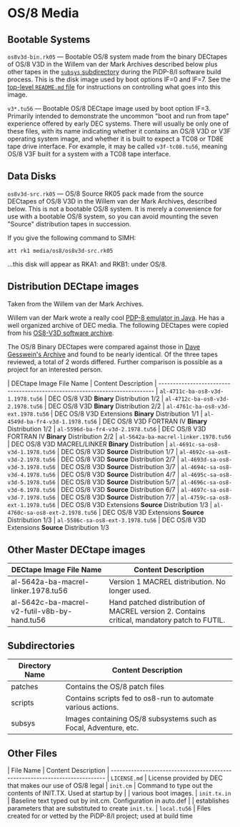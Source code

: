 # OS/8 Media


## Bootable Systems

`os8v3d-bin.rk05` — Bootable OS/8 system made from the binary DECtapes
of OS/8 V3D in the Willem van der Mark Archives described below plus
other tapes in the [`subsys` subdirectory](/file/media/os8/subsys)
during the PiDP-8/I software build process. This is the disk image used
by boot options IF=0 and IF=7. See the [top-level `README.md`
file][tlrm] for instructions on controlling what goes into this image.

`v3*.tu56` — Bootable OS/8 DECtape image used by boot option IF=3.
Primarily intended to demonstrate the uncommon "boot and run from tape"
experience offered by early DEC systems. There will usually be only one
of these files, with its name indicating whether it contains an OS/8 V3D
or V3F operating system image, and whether it is built to expect a TC08
or TD8E tape drive interface. For example, it may be called
`v3f-tc08.tu56`, meaning OS/8 V3F built for a system with a TC08 tape
interface.


## Data Disks

`os8v3d-src.rk05` — OS/8 Source RK05 pack made from the source DECtapes
of OS/8 V3D in the Willem van der Mark Archives, described below. This
is not a bootable OS/8 system. It is merely a convenience for use with a
bootable OS/8 system, so you can avoid mounting the seven "Source"
distribution tapes in succession.

If you give the following command to SIMH:

    att rk1 media/os8/os8v3d-src.rk05
   
...this disk will appear as RKA1: and RKB1: under OS/8.


## Distribution DECtape images

Taken from the Willem van der Mark Archives.

Willem van der Mark wrote a really cool [PDP-8 emulator in Java][vdms].
He has a well organized archive of DEC media.  The following DECtapes
were copied from his [OS8-V3D software archive][vdms].

The OS/8 Binary DECtapes were compared against those in [Dave Gesswein's
Archive][dga] and found to be nearly identical.  Of the three tapes
reviewed, a total of 2 words differed. Further comparison is possible as
a project for an interested person.

| DECtape Image File Name               | Content Description
| ----------------------------------------------------------------------------
| `al-4711c-ba-os8-v3d-1.1978.tu56`     | DEC OS/8 V3D **Binary** Distribution  1/2
| `al-4712c-ba-os8-v3d-2.1978.tu56`     | DEC OS/8 V3D **Binary** Distribution  2/2
| `al-4761c-ba-os8-v3d-ext.1978.tu56`   | DEC OS/8 V3D Extensions **Binary** Distribution  1/1
| `al-4549d-ba-fr4-v3d-1.1978.tu56`     | DEC OS/8 V3D FORTRAN IV **Binary** Distribution  1/2
| `al-5596d-ba-fr4-v3d-2.1978.tu56`     | DEC OS/8 V3D FORTRAN IV **Binary** Distribution  2/2
| `al-5642a-ba-macrel-linker.1978.tu56` | DEC OS/8 V3D MACREL/LINKER **Binary** Distribution 
| `al-4691c-sa-os8-v3d-1.1978.tu56`     | DEC OS/8 V3D **Source** Distribution  1/7
| `al-4692c-sa-os8-v3d-2.1978.tu56`     | DEC OS/8 V3D **Source** Distribution  2/7
| `al-4693d-sa-os8-v3d-3.1978.tu56`     | DEC OS/8 V3D **Source** Distribution  3/7
| `al-4694c-sa-os8-v3d-4.1978.tu56`     | DEC OS/8 V3D **Source** Distribution  4/7
| `al-4695c-sa-os8-v3d-5.1978.tu56`     | DEC OS/8 V3D **Source** Distribution  5/7
| `al-4696c-sa-os8-v3d-6.1978.tu56`     | DEC OS/8 V3D **Source** Distribution  6/7
| `al-4697c-sa-os8-v3d-7.1978.tu56`     | DEC OS/8 V3D **Source** Distribution  7/7
| `al-4759c-sa-os8-ext-1.1978.tu56`     | DEC OS/8 V3D Extensions **Source** Distribution  1/3
| `al-4760c-sa-os8-ext-2.1978.tu56`     | DEC OS/8 V3D Extensions **Source** Distribution  1/3
| `al-5586c-sa-os8-ext-3.1978.tu56`     | DEC OS/8 V3D Extensions **Source** Distribution  1/3

## Other Master DECtape images

| DECtape Image File Name                       | Content Description
| ----------------------------------------------|------------------------------
| al-5642a-ba-macrel-linker.1978.tu56           | Version 1 MACREL distribution. No longer used.
| al-5642c-ba-macrel-v2-futil-v8b-by-hand.tu56  | Hand patched distribution of MACREL version 2. Contains critical, mandatory patch to FUTIL.

## Subdirectories

| Directory Name  | Content Description
| ----------------|------------------------------------------------------------
| patches     | Contains the OS/8 patch files
| scripts     | Contains scripts fed to os8-run to automate various actions.
| subsys      | Images containing OS/8 subsystems such as Focal, Adventure, etc.

## Other Files

| File Name       | Content Description
| ----------------------------------------------------------------------------
| `LICENSE.md`    | License provided by DEC that makes our use of OS/8 legal
| `init.cm`   | Command to type out the contents of INIT.TX. Used at startup by
|         | various boot images.
| `init.tx.in`    | Baseline text typed out by init.cm.  Configuration in auto.def
|         | establishes parameters that are substituted to create `init.tx`.
| `local.tu56`    | Files created for or vetted by the PiDP-8/I project; used at build time

[dga]:  http://www.pdp8online.com/images/images/misc_dectapes.shtml
[tlrm]: /doc/trunk/README.md
[vdms]: http://vandermark.ch/pdp8/index.php?n=OS8.OS8-V3D
[vdma]: http://vandermark.ch/pdp8/index.php
